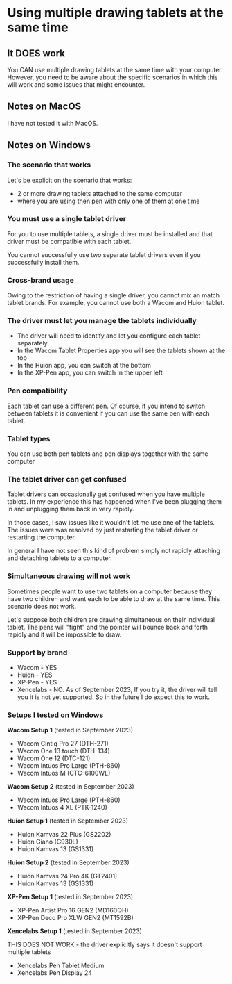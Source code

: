 # Using multiple drawing tablets at the same time

## It DOES work

You CAN use multiple drawing tablets at the same time with your computer. However, you need to be aware about the specific scenarios in which this will work and some issues that might encounter.

## Notes on MacOS

I have not tested it with MacOS.&#x20;

## Notes on Windows

### The scenario that works

Let's be explicit on the scenario that works:

* 2 or more drawing tablets attached to the same computer
* where you are using then pen with only one of them at one time

### You must use a single tablet driver

For you to use multiple tablets, a single driver must be installed and that driver must be compatible with each tablet.&#x20;

You cannot successfully use two separate tablet drivers even if you successfully install them.

### Cross-brand usage

Owing to the restriction of having a single driver, you cannot mix an match tablet brands. For example, you cannot use both a Wacom and Huion tablet.

### The driver must let you manage the tablets individually

* The driver will need to identify and let you configure each tablet separately.
* In the Wacom Tablet Properties app you will see the tablets shown at the top&#x20;
* In the Huion app, you can switch at the bottom
* In the XP-Pen app, you can switch in the upper left

### Pen compatibility

Each tablet can use a different pen. Of course, if you intend to switch between tablets it is convenient if you can use the same pen with each tablet.&#x20;

### Tablet types

You can use both pen tablets and pen displays together with the same computer&#x20;

### The tablet driver can get confused

Tablet drivers can occasionally get confused when you have multiple tablets. In my experience this has happened when I've been plugging them in and unplugging them back in very rapidly.

In those cases, I saw issues like it wouldn't let me use one of the tablets. The issues were was resolved by just restarting the tablet driver or restarting the computer.

In general I have not seen this kind of problem simply not rapidly attaching and detaching tablets to a computer.

### Simultaneous drawing will not work

Sometimes people want to use two tablets on a computer because they have two children and want each to be able to draw at the same time. This scenario does not work.

Let's suppose both children are drawing simultaneous on their individual tablet. The pens will "fight" and the pointer will bounce back and forth rapidly and it will be impossible to draw.&#x20;

### Support by brand

* Wacom - YES
* Huion - YES
* XP-Pen - YES
* Xencelabs - NO. As of September 2023, If you try it, the driver will tell you it is not yet supported. So in the future I do expect this to work.

### Setups I tested on Windows

**Wacom Setup 1** (tested in September 2023)

* Wacom Cintiq Pro 27 (DTH-271)
* Wacom One 13 touch (DTH-134)
* Wacom One 12 (DTC-121)
* Wacom Intuos Pro Large (PTH-860)
* Wacom Intuos M (CTC-6100WL)

**Wacom Setup 2** (tested in September 2023)

* Wacom Intuos Pro Large (PTH-860)
* Wacom Intuos 4 XL (PTK-1240)

**Huion Setup 1** (tested in September 2023)

* Huion Kamvas 22 Plus (GS2202)
* Huion Giano (G930L)
* Huion Kamvas 13 (GS1331)

**Huion Setup 2** (tested in September 2023)

* Huion Kamvas 24 Pro 4K (GT2401)
* Huion Kamvas 13 (GS1331)

**XP-Pen Setup 1** (tested in September 2023)

* XP-Pen Artist Pro 16 GEN2 (MD160QH)
* XP-Pen Deco Pro XLW GEN2 (MT1592B)

**Xencelabs Setup 1** (tested in September 2023)

THIS DOES NOT WORK - the driver explicitly says it doesn't support multiple tablets

* Xencelabs Pen Tablet Medium
* Xencelabs Pen Display 24
